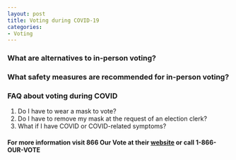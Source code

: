 ```yaml
---
layout: post
title: Voting during COVID-19
categories:
- Voting 
---
```

### What are alternatives to in-person voting?
### What safety measures are recommended for in-person voting?
### FAQ about voting during COVID
1. Do I have to wear a mask to vote?
2. Do I have to remove my mask at the request of an election clerk?
3. What if I have COVID or COVID-related symptoms?

#### For more information visit 866 Our Vote at their [website](https://866ourvote.org/state/texas/) or call 1-866-OUR-VOTE 


